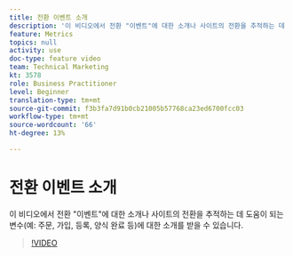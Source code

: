 ```yaml
---
title: 전환 이벤트 소개
description: '이 비디오에서 전환 "이벤트"에 대한 소개나 사이트의 전환을 추적하는 데 도움이 되는 변수(예: 주문, 가입, 등록, 양식 완료 등)에 대한 소개를 받을 수 있습니다.'
feature: Metrics
topics: null
activity: use
doc-type: feature video
team: Technical Marketing
kt: 3578
role: Business Practitioner
level: Beginner
translation-type: tm+mt
source-git-commit: f3b3fa7d91b0cb21005b57768ca23ed6700fcc03
workflow-type: tm+mt
source-wordcount: '66'
ht-degree: 13%

---
```



# 전환 이벤트 소개

이 비디오에서 전환 &quot;이벤트&quot;에 대한 소개나 사이트의 전환을 추적하는 데 도움이 되는 변수(예: 주문, 가입, 등록, 양식 완료 등)에 대한 소개를 받을 수 있습니다.

>[!VIDEO](https://video.tv.adobe.com/v/28764/?quality=12)
